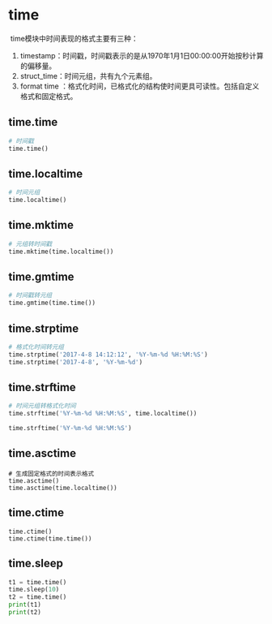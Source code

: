 # time

​		time模块中时间表现的格式主要有三种：

1.  timestamp：时间戳，时间戳表示的是从1970年1月1日00:00:00开始按秒计算的偏移量。
2.  struct_time：时间元组，共有九个元素组。
3.  format time ：格式化时间，已格式化的结构使时间更具可读性。包括自定义格式和固定格式。

## time.time

```python
# 时间戳
time.time()
```

## time.localtime

```python
# 时间元组
time.localtime()
```

## time.mktime

```python
# 元组转时间戳
time.mktime(time.localtime())
```

## time.gmtime

```python
# 时间戳转元组
time.gmtime(time.time())
```

## time.strptime

```python
# 格式化时间转元组
time.strptime('2017-4-8 14:12:12', '%Y-%m-%d %H:%M:%S')
time.strptime('2017-4-8', '%Y-%m-%d')
```

## time.strftime

```python
# 时间元组转格式化时间
time.strftime('%Y-%m-%d %H:%M:%S', time.localtime())

time.strftime('%Y-%m-%d %H:%M:%S')
```

## time.asctime

```
# 生成固定格式的时间表示格式
time.asctime()
time.asctime(time.localtime())
```

## time.ctime

```
time.ctime()
time.ctime(time.time())
```

## time.sleep

```python
t1 = time.time()
time.sleep(10)
t2 = time.time()
print(t1)
print(t2)
```

